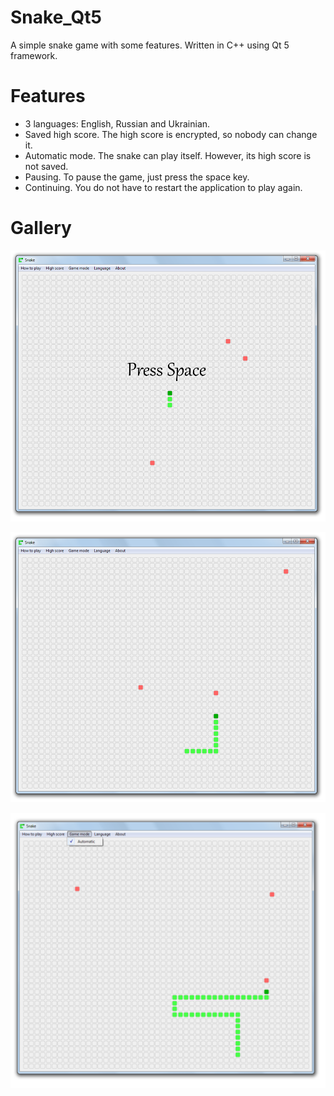 # Snake_Qt5
A simple snake game with some features. Written in C++ using Qt 5 framework.

# Features
- 3 languages: English, Russian and Ukrainian.
- Saved high score. The high score is encrypted, so nobody can change it.
- Automatic mode. The snake can play itself. However, its high score is not saved.
- Pausing. To pause the game, just press the space key.
- Continuing. You do not have to restart the application to play again.

# Gallery
![Screenshot 1](screenshots/screenshot_1.png)

![Screenshot 2](screenshots/screenshot_2.png)

![Screenshot 3](screenshots/screenshot_3.png)